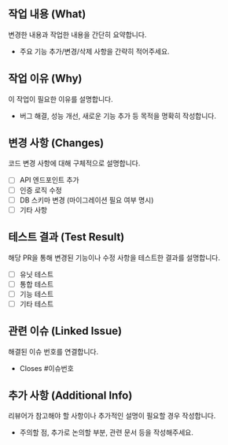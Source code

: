 ## 작업 내용 (What)
변경한 내용과 작업한 내용을 간단히 요약합니다.

- 주요 기능 추가/변경/삭제 사항을 간략히 적어주세요.

## 작업 이유 (Why)
이 작업이 필요한 이유를 설명합니다.

- 버그 해결, 성능 개선, 새로운 기능 추가 등 목적을 명확히 작성합니다.

## 변경 사항 (Changes)
코드 변경 사항에 대해 구체적으로 설명합니다.

- [ ] API 엔드포인트 추가
- [ ] 인증 로직 수정
- [ ] DB 스키마 변경 (마이그레이션 필요 여부 명시)
- [ ] 기타 사항

## 테스트 결과 (Test Result)
해당 PR을 통해 변경된 기능이나 수정 사항을 테스트한 결과를 설명합니다.

- [ ] 유닛 테스트
- [ ] 통합 테스트
- [ ] 기능 테스트
- [ ] 기타 테스트

## 관련 이슈 (Linked Issue)
해결된 이슈 번호를 연결합니다.
- Closes #이슈번호

## 추가 사항 (Additional Info)
리뷰어가 참고해야 할 사항이나 추가적인 설명이 필요할 경우 작성합니다.

- 주의할 점, 추가로 논의할 부분, 관련 문서 등을 작성해주세요.
